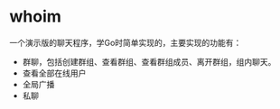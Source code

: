 # whoim

一个演示版的聊天程序，学Go时简单实现的，主要实现的功能有：

+ 群聊，包括创建群组、查看群组、查看群组成员、离开群组，组内聊天。
+ 查看全部在线用户
+ 全局广播
+ 私聊

